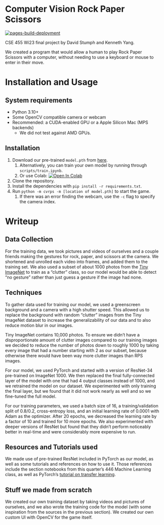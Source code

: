 # Computer Vision Rock Paper Scissors

[![pages-build-deployment](https://github.com/kjy5/cv-rock-paper-scissors/actions/workflows/pages/pages-build-deployment/badge.svg)](https://github.com/kjy5/cv-rock-paper-scissors/actions/workflows/pages/pages-build-deployment)

CSE 455 Wi23 final project by David Stumph and Kenneth Yang.

We created a program that would allow a human to play Rock Paper Scissors with a
computer, without needing to use a keyboard or mouse to enter in their move.

# Installation and Usage

## System requirements

- Python 3.10+
- Some OpenCV compatible camera or webcam
- Recommended: a CUDA-enabled GPU or a Apple Silicon Mac (MPS backends)
    - We did not test against AMD GPUs.

## Installation

1. Download our pre-trained `model.pth`
   from [here](https://drive.google.com/file/d/13Pdq7E35vu-gj2wpS6unCe_6bfIe9G4K/view?usp=share_link).
    1. Alternatively, you can train your own model by running
       through `scripts/train.ipynb`.
    2. Or use
       Colab: [![Open In Colab](https://colab.research.google.com/assets/colab-badge.svg)](https://colab.research.google.com/github/kjy5/cv-rock-paper-scissors/blob/main/scripts/train.ipynb)
2. Clone the repository.
3. Install the dependencies with `pip install -r requirements.txt`.
4. Run `python -m cvrps -m [location of model.pth]` to start the game.
    1. If there was an error finding the webcam, use the `-c` flag to specify
       the camera index.

# Writeup

## Data Collection

For the training data, we took pictures and videos of ourselves and a couple
friends making the gestures for rock, paper, and scissors at the camera. We
shortened and unrolled each video into frames, and added them to the training
set. We also used a subset of about 1000 photos from
the [Tiny ImageNet](https://www.kaggle.com/datasets/akash2sharma/tiny-imagenet)
to train as a “clutter” class, so our model would be able to detect “no gesture”
rather than just guess a gesture if the image had none.

## Techniques

To gather data used for training our model, we used a greenscreen background and
a camera with a high shutter speed. This allowed us to replace the background
with random “clutter” images from the Tiny ImageNet dataset to increase the
generalizability of our data and to also reduce motion blur in our images.

Tiny ImageNet contains 10,000 photos. To ensure we didn’t have a
disproportionate amount of clutter images compared to our training images we
decided to reduce the number of photos down to roughly 1000 by taking every
image that had a number starting with 2 as our subset, because otherwise there
would have been way more clutter images than RPS images.

For our model, we used PyTorch and started with a version of ResNet-34
pre-trained on ImageNet 1000. We then replaced the final fully-connected layer
of the model with one that had 4 output classes instead of 1000, and we
retrained the model on our dataset. We experimented with only training the final
layer, but we found that it did not work nearly as well and so we fine-tuned the
full model.

For our training parameters, we used a batch size of 16, a training/validation
split of 0.8/0.2, cross-entropy loss, and an initial learning rate of 0.0001
with Adam as the optimizer. After 20 epochs, we decreased the learning rate by a
factor of 10 and trained for 10 more epochs. We also experimented with deeper
versions of ResNet but found that they didn’t perform noticeably better in
real-time and were considerably more expensive to run.

## Resources and Tutorials used

We made use of pre-trained ResNet included in PyTorch as our model, as well as
some tutorials and references on how to use it. Those references include the
section notebooks from this quarter’s 446 Machine Learning class, as well as
PyTorch’s [tutorial on transfer learning](https://pytorch.org/tutorials/beginner/transfer_learning_tutorial.html).

## Stuff we made from scratch

We created our own training dataset by taking videos and pictures of ourselves,
and we also wrote the training code for the model (with some inspiration from
the sources in the previous section). We created our own custom UI with OpenCV
for the game itself.
